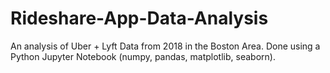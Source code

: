 # Rideshare-App-Data-Analysis
An analysis of Uber + Lyft Data from 2018 in the Boston Area. Done using a Python Jupyter Notebook (numpy, pandas, matplotlib, seaborn).
